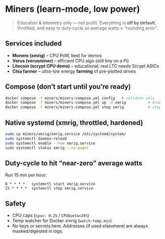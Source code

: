 # Miners (learn-mode, low power)

> Education & telemetry only — not profit. Everything is **off by default**, throttled, and easy to duty-cycle so average watts ≈ “rounding error”.

## Services included
- **Monero (xmrig)** – CPU PoW, best for demos
- **Verus (verusminer)** – efficient CPU algo (still tiny on a Pi)
- **Litecoin (scrypt CPU demo)** – educational; real LTC needs Scrypt ASICs
- **Chia farmer** – ultra-low energy **farming** of pre-plotted drives

## Compose (don’t start until you’re ready)
```bash
docker compose -f miners/miners-compose.yml config   # validate only
docker compose -f miners/miners-compose.yml up -d xmrig          # enable xmrig (example)
docker compose -f miners/miners-compose.yml stop xmrig           # stop
```

## Native systemd (xmrig, throttled, hardened)
```bash
sudo cp miners/xmrig/xmrig.service /etc/systemd/system/
sudo systemctl daemon-reload
sudo systemctl enable --now xmrig.service
sudo systemctl status xmrig --no-pager
```

## Duty-cycle to hit “near-zero” average watts
Run 15 min per hour:
```
0 * * * *   systemctl start xmrig.service
15 * * * *  systemctl stop xmrig.service
```

## Safety
- CPU caps (`cpus: 0.25` / `CPUQuota=25%`)
- Temp watcher for Docker xmrig (`watch-temp.mjs`)
- No keys or secrets here. Addresses (if used elsewhere) are always masked/digested in logs.
